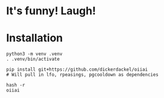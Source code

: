 # It's funny!  Laugh!


# Installation

```commandline
python3 -m venv .venv
. .venv/bin/activate

pip install git+https://github.com/dickerdackel/oiiai
# Will pull in lfo, rpeasings, pgcooldown as dependencies

hash -r
oiiai
```
